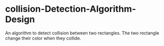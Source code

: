 # collision-Detection-Algorithm-Design
An algorithm to detect collision between two rectangles. The two rectangle change their color when they collide.
